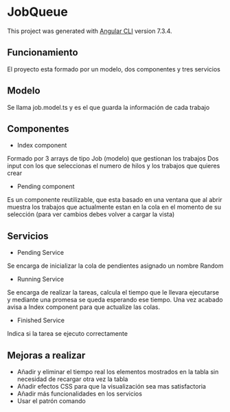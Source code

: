# JobQueue

This project was generated with [Angular CLI](https://github.com/angular/angular-cli) version 7.3.4.

## Funcionamiento

El proyecto esta formado por un modelo, dos componentes y tres servicios

## Modelo

Se llama job.model.ts y es el que guarda la información de cada trabajo

## Componentes

- Index component

Formado por 3 arrays de tipo Job (modelo) que gestionan los trabajos
Dos input con los que seleccionas el numero de hilos y los trabajos que quieres crear

- Pending component

Es un componente reutilizable, que esta basado en una ventana que al abrir muestra los trabajos que actualmente estan en la cola en el momento de su selección (para ver cambios debes volver a cargar la vista)

## Servicios

- Pending Service

Se encarga de inicializar la cola de pendientes asignado un nombre Random

- Running Service

Se encarga de realizar la tareas, calcula el tiempo que le llevara ejecutarse y mediante una promesa se queda esperando ese tiempo. Una vez acabado avisa a Index component para que actualize las colas.

- Finished Service

Indica si la tarea se ejecuto correctamente


## Mejoras a realizar

- Añadir y eliminar el tiempo real los elementos mostrados en la tabla sin necesidad de recargar otra vez la tabla
- Añadir efectos CSS para que la visualización sea mas satisfactoria
- Añadir más funcionalidades en los servicios
- Usar el patrón comando